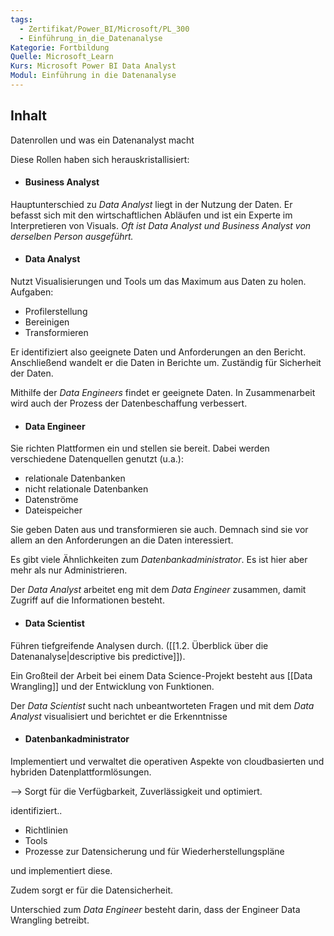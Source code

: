 ```yaml
---
tags:
  - Zertifikat/Power_BI/Microsoft/PL_300
  - Einführung_in_die_Datenanalyse
Kategorie: Fortbildung
Quelle: Microsoft_Learn
Kurs: Microsoft Power BI Data Analyst
Modul: Einführung in die Datenanalyse
---
```

## Inhalt
Datenrollen und was ein Datenanalyst macht

Diese Rollen haben sich herauskristallisiert:

- #### Business Analyst
Hauptunterschied zu *Data Analyst* liegt in der Nutzung der Daten.
Er befasst sich mit den wirtschaftlichen Abläufen und ist ein Experte im Interpretieren von Visuals.
*Oft ist Data Analyst und Business Analyst von derselben Person ausgeführt.*


- #### Data Analyst
Nutzt Visualisierungen und Tools um das Maximum aus Daten zu holen. 
Aufgaben:
- Profilerstellung
- Bereinigen
- Transformieren

Er identifiziert also geeignete Daten und Anforderungen an den Bericht. Anschließend wandelt er die Daten in Berichte um.
Zuständig für Sicherheit der Daten.

Mithilfe der *Data Engineers* findet er geeignete Daten. In Zusammenarbeit wird auch der Prozess der Datenbeschaffung verbessert.


- #### Data Engineer
Sie richten Plattformen ein und stellen sie bereit.
Dabei werden verschiedene Datenquellen genutzt (u.a.):
- relationale Datenbanken
- nicht relationale Datenbanken
- Datenströme
- Dateispeicher

Sie geben Daten aus und transformieren sie auch. Demnach sind sie vor allem an den Anforderungen an die Daten interessiert.

Es gibt viele Ähnlichkeiten zum *Datenbankadministrator*. Es ist hier aber mehr als nur Administrieren.

Der *Data Analyst* arbeitet eng mit dem *Data Engineer* zusammen, damit Zugriff auf die Informationen besteht.


- #### Data Scientist
Führen tiefgreifende Analysen durch. ([[1.2. Überblick über die Datenanalyse|descriptive bis predictive]]). 

Ein Großteil der Arbeit bei einem Data Science-Projekt besteht aus [[Data Wrangling]] und der Entwicklung von Funktionen.

Der *Data Scientist* sucht nach unbeantworteten Fragen und mit dem *Data Analyst* visualisiert und berichtet er die Erkenntnisse 


- #### Datenbankadministrator
Implementiert und verwaltet die operativen Aspekte von cloudbasierten und hybriden Datenplattformlösungen.

--> Sorgt für die Verfügbarkeit, Zuverlässigkeit und optimiert.

identifiziert..
- Richtlinien
- Tools
- Prozesse zur Datensicherung und für Wiederherstellungspläne
 
und implementiert diese.

Zudem sorgt er für die Datensicherheit.

Unterschied zum *Data Engineer* besteht darin, dass der Engineer Data Wrangling betreibt.